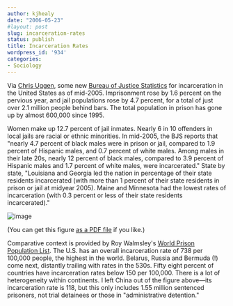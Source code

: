 ```yaml
---
author: kjhealy
date: "2006-05-23"
#layout: post
slug: incarceration-rates
status: publish
title: Incarceration Rates
wordpress_id: '934'
categories:
- Sociology
---
```


Via [Chris Uggen](http://chrisuggen.blogspot.com/2006/05/us-incarceration-at-midyear-2005.html), some new [Bureau of Justice Statistics](http://www.ojp.usdoj.gov/bjs/pub/press/pjim05pr.htm) for incarceration in the United States as of mid-2005. Imprisonment rose by 1.6 percent on the pervious year, and jail populations rose by 4.7 percent, for a total of just over 2.1 million people behind bars. The total population in prison has gone up by almost 600,000 since 1995.

Women make up 12.7 percent of jail inmates. Nearly 6 in 10 offenders in local jails are racial or ethnic minorities. In mid-2005, the BJS reports that "nearly 4.7 percent of black males were in prison or jail, compared to 1.9 percent of Hispanic males, and 0.7 percent of white males. Among males in their late 20s, nearly 12 percent of black males, compared to 3.9 percent of Hispanic males and 1.7 percent of white males, were incarcerated." State by state, "Louisiana and Georgia led the nation in percentage of their state residents incarcerated (with more than 1 percent of their state residents in prison or jail at midyear 2005). Maine and Minnesota had the lowest rates of incarceration (with 0.3 percent or less of their state residents incarcerated)."

![image](http://www.kieranhealy.org/files/misc/incarceration-rates.png)

(You can get this figure [as a PDF file](http://www.kieranhealy.org/files/misc/incarceration-rates.pdf) if you like.)

Comparative context is provided by Roy Walmsley's [World Prison Population List](http://www.kcl.ac.uk/depsta/rel/icps/world-prison-population-list-2005.pdf). The U.S. has an overall incarceration rate of 738 per 100,000 people, the highest in the world. Belarus, Russia and Bermuda (!) come next, distantly trailing with rates in the 530s. Fifty eight percent of countries have incarceration rates below 150 per 100,000. There is a lot of heterogeneity within continents. I left China out of the figure above—its incarceration rate is 118, but this only includes 1.55 million sentenced prisoners, not trial detainees or those in "administrative detention."

